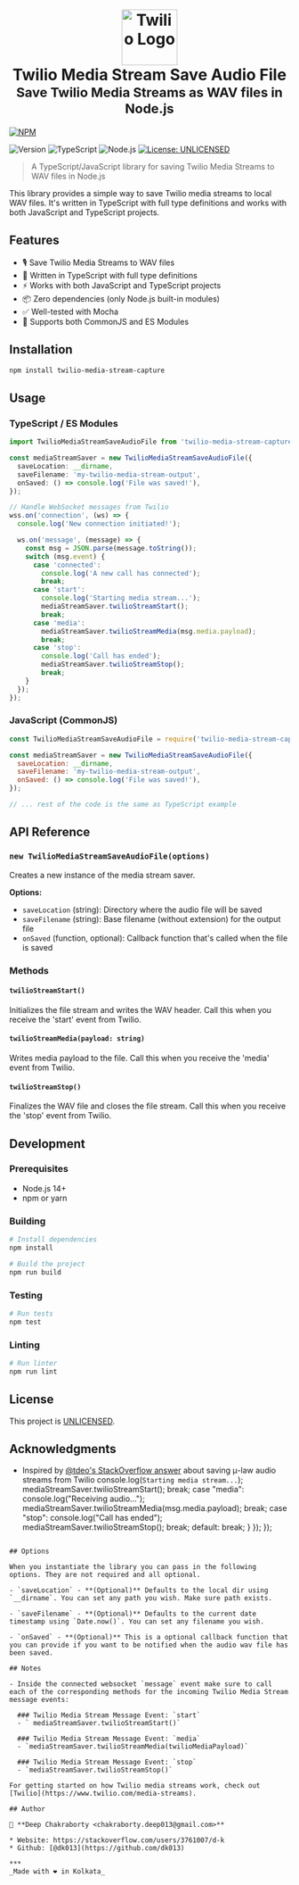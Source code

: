<h1 align="center">
  <img src="https://cdn.iconscout.com/icon/free/png-256/twilio-1-285957.png" width="100" alt="Twilio Logo" />
  <br>
  Twilio Media Stream Save Audio File<br>
  <small>Save Twilio Media Streams as WAV files in Node.js</small>
</h1>

[![NPM](https://nodei.co/npm/twilio-media-stream-capture.png)](https://npmjs.org/package/twilio-media-stream-capture)

<p>
  <!-- <img alt="Node.js CI" src="https://github.com/dk013/twilio-media-stream-capture/workflows/Node.js%20CI/badge.svg?branch=main"> -->
  <img alt="Version" src="https://img.shields.io/badge/version-1.0.2-blue.svg?cacheSeconds=2592000" />
  <img alt="TypeScript" src="https://img.shields.io/badge/TypeScript-%3E%3D1.0.2-blue.svg" />
  <img alt="Node.js" src="https://img.shields.io/badge/Node.js-%3E%3D14.0.0-green.svg" />
  <a href="#" target="_blank">
    <img alt="License: UNLICENSED" src="https://img.shields.io/badge/License-UNLICENSED-yellow.svg" />
  </a>
</p>

> A TypeScript/JavaScript library for saving Twilio Media Streams to WAV files in Node.js

This library provides a simple way to save Twilio media streams to local WAV files. It's written in TypeScript with full type definitions and works with both JavaScript and TypeScript projects.

## Features

- 🎙️ Save Twilio Media Streams to WAV files
- 🚀 Written in TypeScript with full type definitions
- ⚡ Works with both JavaScript and TypeScript projects
- 📦 Zero dependencies (only Node.js built-in modules)
- ✅ Well-tested with Mocha
- 🔄 Supports both CommonJS and ES Modules

## Installation

```bash
npm install twilio-media-stream-capture
```

## Usage

### TypeScript / ES Modules

```typescript
import TwilioMediaStreamSaveAudioFile from 'twilio-media-stream-capture';

const mediaStreamSaver = new TwilioMediaStreamSaveAudioFile({
  saveLocation: __dirname,
  saveFilename: 'my-twilio-media-stream-output',
  onSaved: () => console.log('File was saved!'),
});

// Handle WebSocket messages from Twilio
wss.on('connection', (ws) => {
  console.log('New connection initiated!');

  ws.on('message', (message) => {
    const msg = JSON.parse(message.toString());
    switch (msg.event) {
      case 'connected':
        console.log('A new call has connected');
        break;
      case 'start':
        console.log('Starting media stream...');
        mediaStreamSaver.twilioStreamStart();
        break;
      case 'media':
        mediaStreamSaver.twilioStreamMedia(msg.media.payload);
        break;
      case 'stop':
        console.log('Call has ended');
        mediaStreamSaver.twilioStreamStop();
        break;
    }
  });
});
```

### JavaScript (CommonJS)

```javascript
const TwilioMediaStreamSaveAudioFile = require('twilio-media-stream-capture');

const mediaStreamSaver = new TwilioMediaStreamSaveAudioFile({
  saveLocation: __dirname,
  saveFilename: 'my-twilio-media-stream-output',
  onSaved: () => console.log('File was saved!'),
});

// ... rest of the code is the same as TypeScript example
```

## API Reference

### `new TwilioMediaStreamSaveAudioFile(options)`

Creates a new instance of the media stream saver.

**Options:**

- `saveLocation` (string): Directory where the audio file will be saved
- `saveFilename` (string): Base filename (without extension) for the output file
- `onSaved` (function, optional): Callback function that's called when the file is saved

### Methods

#### `twilioStreamStart()`

Initializes the file stream and writes the WAV header. Call this when you receive the 'start' event from Twilio.

#### `twilioStreamMedia(payload: string)`

Writes media payload to the file. Call this when you receive the 'media' event from Twilio.

#### `twilioStreamStop()`

Finalizes the WAV file and closes the file stream. Call this when you receive the 'stop' event from Twilio.

## Development

### Prerequisites

- Node.js 14+
- npm or yarn

### Building

```bash
# Install dependencies
npm install

# Build the project
npm run build
```

### Testing

```bash
# Run tests
npm test
```

### Linting

```bash
# Run linter
npm run lint
```

## License

This project is [UNLICENSED](UNLICENSED).

## Acknowledgments

- Inspired by [@tdeo's StackOverflow answer](https://stackoverflow.com/a/58439317/123033) about saving μ-law audio streams from Twilio
        console.log(`Starting media stream...`);
        mediaStreamSaver.twilioStreamStart();
        break;
      case "media":
        console.log("Receiving audio...");
        mediaStreamSaver.twilioStreamMedia(msg.media.payload);
        break;
      case "stop":
        console.log("Call has ended");
        mediaStreamSaver.twilioStreamStop();
        break;
      default:
        break;
    }
  });
});

```

## Options

When you instantiate the library you can pass in the following options. They are not required and all optional.

- `saveLocation` - **(Optional)** Defaults to the local dir using `__dirname`. You can set any path you wish. Make sure path exists.

- `saveFilename` - **(Optional)** Defaults to the current date timestamp using `Date.now()`. You can set any filename you wish.

- `onSaved` - **(Optional)** This is a optional callback function that you can provide if you want to be notified when the audio wav file has been saved.

## Notes

- Inside the connected websocket `message` event make sure to call each of the corresponding methods for the incoming Twilio Media Stream message events: 

  ### Twilio Media Stream Message Event: `start` 
  - ` mediaStreamSaver.twilioStreamStart()`

  ### Twilio Media Stream Message Event: `media`
  - `mediaStreamSaver.twilioStreamMedia(twilioMediaPayload)`

  ### Twilio Media Stream Message Event: `stop`
  - `mediaStreamSaver.twilioStreamStop()`

For getting started on how Twilio media streams work, check out [Twilio](https://www.twilio.com/media-streams).

## Author

👤 **Deep Chakraborty <chakraborty.deep013@gmail.com>**

* Website: https://stackoverflow.com/users/3761007/d-k
* Github: [@dk013](https://github.com/dk013)

***
_Made with ❤️ in Kolkata_
